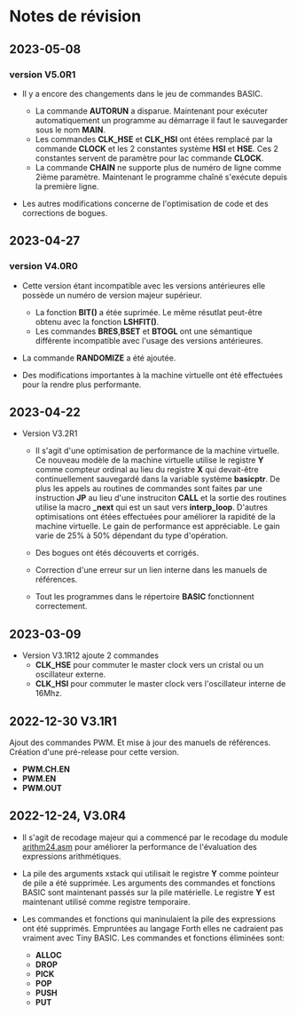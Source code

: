 # Notes de révision

## 2023-05-08 

### version V5.0R1 

* Il y a encore des changements dans le jeu de commandes BASIC. 

    * La commande **AUTORUN** a disparue. Maintenant pour exécuter automatiquement un programme au démarrage il faut le sauvegarder sous le nom **MAIN**.
    * Les commandes **CLK_HSE** et **CLK_HSI** ont étées remplacé par la commande **CLOCK** et les 2 constantes système **HSI** et **HSE**. Ces 2 constantes 
    servent de paramètre pour lac commande **CLOCK**.
    * La commande **CHAIN** ne supporte plus de numéro de ligne comme 2ième paramètre. Maintenant le programme chaîné s'exécute depuis la première ligne.

* Les autres modifications concerne de l'optimisation de code et des corrections de bogues. 

## 2023-04-27 

### version V4.0R0 

* Cette version étant incompatible avec les versions antérieures elle possède un numéro de version majeur supérieur. 

    *  La fonction **BIT()**  a étée suprimée. Le même résutlat peut-être obtenu avec la fonction **LSHFIT()**.
    *  Les commandes **BRES**,**BSET** et **BTOGL** ont une sémantique différente  incompatible avec l'usage des versions antérieures.

* La commande **RANDOMIZE** a été ajoutée. 

* Des modifications importantes à la machine virtuelle ont été effectuées pour la rendre plus performante.

## 2023-04-22

* Version V3.2R1 
    * Il s'agit d'une optimisation de performance de la machine virtuelle. Ce nouveau modèle de la machine virtuelle utilise le registre **Y** comme compteur ordinal au lieu du registre **X** qui devait-être continuellement sauvegardé dans la variable système **basicptr**.  De plus les appels au routines de commandes sont faites par une instruction **JP** au lieu d'une instruciton **CALL** et la sortie des routines utilise la macro **_next**  qui est un saut vers **interp_loop**. D'autres optimisations ont étées effectuées pour améliorer la rapidité de la machine virtuelle.
    Le gain de performance est appréciable. Le gain varie de 25% à 50% dépendant du type d'opération.

    * Des bogues ont étés découverts et corrigés. 

    * Correction d'une erreur sur un lien interne dans les manuels de références.

    * Tout les programmes dans le répertoire **BASIC** fonctionnent correctement.

## 2023-03-09 

* Version V3.1R12 ajoute 2 commandes 
    * **CLK_HSE** pour commuter le master clock vers un cristal ou un oscillateur externe.
    * **CLK_HSI** pour commuter le master clock vers l'oscillateur interne de 16Mhz.  

## 2022-12-30 V3.1R1 

Ajout des commandes PWM. Et mise à jour des manuels de références. Création d'une pré-release pour cette version.

*  __PWM.CH.EN__
* __PWM.EN__
* __PWM.OUT__ 


## 2022-12-24, V3.0R4
* Il s'agit de recodage majeur qui a commencé par le recodage du module [arithm24.asm](arithm24.asm) pour améliorer la performance de l'évaluation des expressions arithmétiques.

* La pile des arguments xstack qui utilisait le registre **Y** comme pointeur de pile a été supprimée. Les arguments des commandes et fonctions BASIC sont maintenant passés sur la pile matérielle.
Le registre **Y** est maintenant utilisé comme registre temporaire. 

* Les commandes et fonctions qui maninulaient la pile des expressions ont été supprimés. Empruntées au langage Forth elles ne cadraient pas vraiment avec Tiny BASIC. Les commandes et fonctions éliminées sont: 
    * **ALLOC** 
    * **DROP**
    * **PICK**
    * **POP** 
    * **PUSH**
    * **PUT** 

